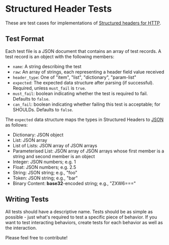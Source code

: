 # Structured Header Tests

These are test cases for implementations of [Structured headers for HTTP](http://httpwg.org/http-extensions/draft-ietf-httpbis-header-structure.html).

## Test Format

Each test file is a JSON document that contains an array of test records. A test record is an
object with the following members:

- `name`: A string describing the test
- `raw`: An array of strings, each representing a header field value received
- `header_type`: One of "item", "list", "dictionary", "param-list"
- `expected`: The expected data structure after parsing (if successful). Required, unless `must_fail` is `true`.
- `must_fail`: boolean indicating whether the test is required to fail. Defaults to `false`.
- `can_fail`: boolean indicating whether failing this test is acceptable; for SHOULDs. Defaults to `false`.

The `expected` data structure maps the types in Structured Headers to [JSON](https://tools.ietf.org/html/rfc8259) as follows:

* Dictionary: JSON object
* List: JSON array
* List of Lists: JSON array of JSON arrays
* Parameterised List: JSON array of JSON arrays whose first member is a string and second member is an object
* Integer: JSON numbers; e.g. 1
* Float: JSON numbers; e.g. 2.5
* String: JSON string; e.g., "foo"
* Token: JSON string; e.g., "bar"
* Binary Content: **base32**-encoded string; e.g., "ZXW6==="


## Writing Tests

All tests should have a descriptive name. Tests should be as simple as possible - just what's
required to test a specific piece of behavior. If you want to test interacting behaviors, create
tests for each behavior as well as the interaction.

Please feel free to contribute!
